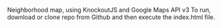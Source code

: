 Neighborhood map, using KnockoutJS and Google Maps API v3
To run, download or clone repo from Github and then execute the index.html file.